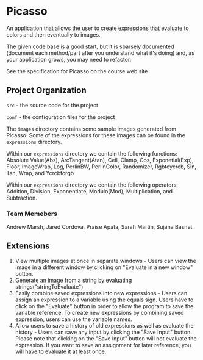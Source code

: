 # Picasso

An application that allows the user to create expressions that
evaluate to colors and then eventually to images.

The given code base is a good start, but it is sparsely documented
(document each method/part after you understand what it's doing) and,
as your application grows, you may need to refactor.

See the specification for Picasso on the course web site

## Project Organization

`src` - the source code for the project

`conf` - the configuration files for the project

The `images` directory contains some sample images generated from Picasso.  Some of the expressions for these images can be found in the `expressions` directory.

Within our `expressions` directory we contain the following functions: Absolute Value(Abs), ArcTangent(Atan), Ceil, Clamp, Cos, Exponetial(Exp), Floor, ImageWrap, Log, PerlinBW, PerlinColor, Randomizer, Rgbtoycrcb, Sin, Tan, Wrap, and Ycrcbtorgb

Within our `expressions` directory we contain the following operators: Addition, Division, Exponentiate, Modulo(Mod), Multiplication, and Subtraction.

### Team Memebers
Andrew Marsh,
Jared Cordova,
Praise Apata,
Sarah Martin,
Sujana Basnet


## Extensions

1. View multiple images at once in separate windows - Users can view the image in a different window by clicking on "Evaluate in a new window" button. 
2. Generate an image from a string by evaluating strings("stringToEvaluate") 
3. Easily combine saved expressions into new expressions - Users can assign an expression to a variable using the equals sign. Users have to click on the "Evaluate" button in order to allow the program to save the variable reference. To create new expressions by combining saved expression, users can use the variable names.
4. Allow users to save a history of old expressions as well as evaluate the history - Users can save any input by clicking the "Save Input" button. Please note that clicking on the "Save Input" button will not evaluate the expression. If you want to save an assignment for later reference, you will have to evaluate it at least once. 
